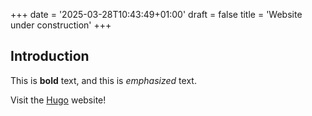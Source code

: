 +++
date = '2025-03-28T10:43:49+01:00'
draft = false
title = 'Website under construction'
+++
## Introduction

This is **bold** text, and this is *emphasized* text.

Visit the [Hugo](https://gohugo.io) website!
